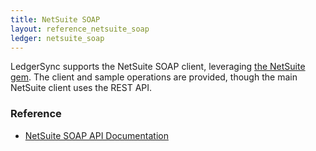 ```yaml
---
title: NetSuite SOAP
layout: reference_netsuite_soap
ledger: netsuite_soap
---
```


LedgerSync supports the NetSuite SOAP client, leveraging [the NetSuite gem](https://github.com/NetSweet/netsuite).  The client and sample operations are provided, though the main NetSuite client uses the REST API.

### Reference

- [NetSuite SOAP API Documentation](https://docs.oracle.com/cloud/latest/netsuitecs_gs/NSTWR/NSTWR.pdf)